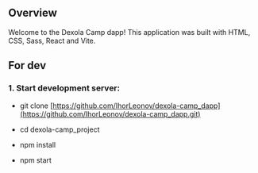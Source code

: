 ## Overview

Welcome to the Dexola Camp dapp!
This application was built with HTML, CSS, Sass, React and Vite.

## For dev

### 1. Start development server:

- git clone [https://github.com/IhorLeonov/dexola-camp_dapp](https://github.com/IhorLeonov/dexola-camp_dapp.git)

- cd dexola-camp_project

- npm install

- npm start

